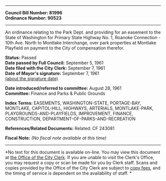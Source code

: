 * * * * *  
  
**Council Bill Number: [](#h0)[](#h2)81996**   
**Ordinance Number: 90523**  
  
* * * * *  
  
An ordinance relating to the Park Dept. and providing for an easement to the State of Washington for Primary State Highway No. 1, Roanoke Connection - 10th Ave. North to Montlake Interchange, over park properties at Montlake Playfield on payment to the City of compensation therefor.  
  
**Status:** Passed   
**Date passed by Full Council:** September 5, 1961   
**Date filed with the City Clerk:** September 7, 1961   
**Date of Mayor's signature:** September 7, 1961   
[(about the signature date)](/~public/approvaldate.htm)   
  
  
**Date introduced/referred to committee:** August 28, 1961   
**Committee:** Finance and Parks & Public Grounds   
  
**Index Terms:** EASEMENTS, WASHINGTON-STATE, PORTAGE-BAY, MONTLAKE, CAPITOL-HILL, HIGHWAYS, ARTERIALS, MONTLAKE-PARK, PLAYGROUNDS-AND-PLAYFIELDS, IMPROVEMENT, FINANCE, CONSTRUCTION, DEPARTMENT-OF-PARKS-AND-RECREATION  
  
**References/Related Documents:** Related: CF 243081  
  
**Fiscal Note:** *(No fiscal note available at this time)*  
  
* * * * *  
  
*No text for this document is available on-line. You may view this document at [the Office of the City Clerk](http://www.seattle.gov/leg/clerk/contactUs.htm). If you are unable to visit the Clerk's Office, you may request a copy or scan be made for you by Clerk staff. Scans and copies provided by the Office of the City Clerk are subject to [copy fees](http://clerk.seattle.gov/~public/clerkfees.htm), and the timing of service is dependent on the availability of staff. *  
  
  
